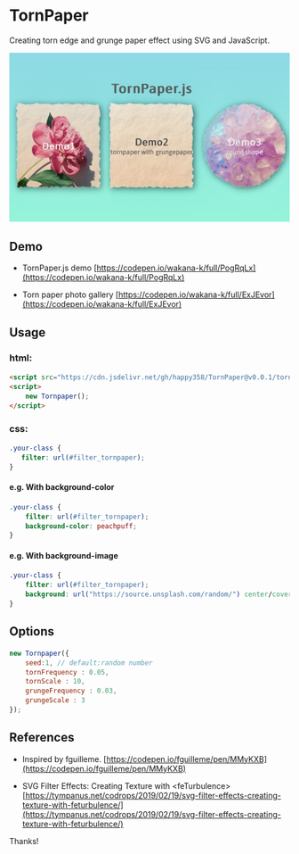 # TornPaper 
 
Creating torn edge and grunge paper effect using SVG and JavaScript.
 
![ScreenShot](./assets/ScreenShot.jpeg?raw=true "TornPaper.js")
 
## Demo 
* TornPaper.js demo 
  [https://codepen.io/wakana-k/full/PogRqLx](https://codepen.io/wakana-k/full/PogRqLx)

* Torn paper photo gallery 
  [https://codepen.io/wakana-k/full/ExJEvor](https://codepen.io/wakana-k/full/ExJEvor)

  
## Usage 
### html:
```html
<script src="https://cdn.jsdelivr.net/gh/happy358/TornPaper@v0.0.1/tornpaper.min.js"></script>
<script>
    new Tornpaper();
</script>
```

### css:
 ```css
.your-class {
    filter: url(#filter_tornpaper);
}
```
 
 
#### e.g. With background-color  
```css
.your-class {
    filter: url(#filter_tornpaper);
    background-color: peachpuff;
}
```

 
#### e.g. With background-image 
```css
.your-class {
    filter: url(#filter_tornpaper);
    background: url("https://source.unsplash.com/random/") center/cover;
}
```
 


## Options 
```js
new Tornpaper({
    seed:1, // default:random number
    tornFrequency : 0.05,
    tornScale : 10,
    grungeFrequency : 0.03,
    grungeScale : 3
});
```
## References 
- Inspired by fguilleme. 
[https://codepen.io/fguilleme/pen/MMyKXB](https://codepen.io/fguilleme/pen/MMyKXB)  
 
- SVG Filter Effects: Creating Texture with &lt;feTurbulence&gt; 
[https://tympanus.net/codrops/2019/02/19/svg-filter-effects-creating-texture-with-feturbulence/](https://tympanus.net/codrops/2019/02/19/svg-filter-effects-creating-texture-with-feturbulence/) 
 
Thanks! 
